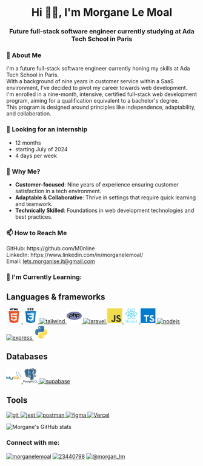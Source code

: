 <h1 align="center">Hi 👋🏻, I'm Morgane Le Moal</h1>
<h3 align="center">Future full-stack software engineer currently studying at Ada Tech School in Paris</h3>

  <h3>🚀 About Me</h3>
<p>
I'm a future full-stack software engineer currently honing my skills at Ada Tech School in Paris. </br>With a background of nine years in customer service within a SaaS environment, I've decided to pivot my career towards web development. </br>I'm enrolled in a nine-month, intensive, certified full-stack web development program, aiming for a qualification equivalent to a bachelor's degree.  </br>
  This program is designed around principles like independence, adaptability, and collaboration.</p>


  <h3>🎯 Looking for an internship</h3>
<p>
  
* 12 months
* starting July of 2024
* 4 days per week</p>

<h3>💼 Why Me?</h3>
<p>  
  
* **Customer-focused**: Nine years of experience ensuring customer satisfaction in a tech environment.</br>
* **Adaptable & Collaborative**: Thrive in settings that require quick learning and teamwork.</br>
* **Technically Skilled**: Foundations in web development technologies and best practices.</p>

<h3>📫 How to Reach Me</h3>
<p>
GitHub: https://github.com/M0nline  </br>
LinkedIn: https://www.linkedin.com/in/morganelemoal/  </br>
Email: <a href="mailto:lets.morganise.it@gmail.com" target="_blank">lets.morganise.it@gmail.com</a>
</p>

<h3>🌱 I'm Currently Learning:</h3>

<p align="left">
<h2 align="left">Languages & frameworks</h2>
<a href="https://www.w3.org/html/" target="_blank" rel="noreferrer"> <img
        src="https://raw.githubusercontent.com/devicons/devicon/master/icons/html5/html5-original-wordmark.svg"
        alt="html5" width="40" height="40" /> </a>
<a href="https://www.w3schools.com/css/" target="_blank" rel="noreferrer"> <img
        src="https://raw.githubusercontent.com/devicons/devicon/master/icons/css3/css3-original-wordmark.svg" alt="css3"
        width="40" height="40" /> </a>
<a href="https://tailwindcss.com/" target="_blank" rel="noreferrer"> <img
        src="https://www.vectorlogo.zone/logos/tailwindcss/tailwindcss-icon.svg" alt="tailwind" width="40"
        height="40" /> </a>
<a href="https://www.php.net" target="_blank" rel="noreferrer"> <img
        src="https://raw.githubusercontent.com/devicons/devicon/master/icons/php/php-original.svg" alt="php" width="40"
        height="40" /> </a>
<a href="https://laravel.com/" target="_blank" rel="noreferrer"> <img
        src="https://upload.wikimedia.org/wikipedia/commons/thumb/9/9a/Laravel.svg/800px-Laravel.svg.png" alt="laravel"
        width="40" height="40" /> </a>
<a href="https://developer.mozilla.org/en-US/docs/Web/JavaScript" target="_blank" rel="noreferrer"> <img
        src="https://raw.githubusercontent.com/devicons/devicon/master/icons/javascript/javascript-original.svg"
        alt="javascript" width="40" height="40" /> </a>
<a href="https://reactjs.org/" target="_blank" rel="noreferrer">
    <img src="https://raw.githubusercontent.com/devicons/devicon/master/icons/react/react-original-wordmark.svg"
        alt="react" width="40" height="40" /> </a>
<a href="https://www.typescriptlang.org/" target="_blank" rel="noreferrer"> <img
        src="https://raw.githubusercontent.com/devicons/devicon/master/icons/typescript/typescript-original.svg"
        alt="typescript" width="40" height="40" /> </a>
<a href="https://nodejs.org" target="_blank" rel="noreferrer">
    <img src="https://upload.wikimedia.org/wikipedia/commons/thumb/d/d9/Node.js_logo.svg/langfr-120px-Node.js_logo.svg.png"
        alt="nodejs" height="40" /> </a>
<a href="https://expressjs.com" target="_blank" rel="noreferrer">
    <img src="https://media.licdn.com/dms/image/D4E12AQEBg943ptCYpg/article-cover_image-shrink_720_1280/0/1686391647921?e=1717632000&v=beta&t=eBHuk3eaUt67a7W2FwAEFv029Reo-BtO7DzdcRKMIrI"
        alt="express" height="40" /> </a>
<a href="https://www.python.org" target="_blank" rel="noreferrer"> <img
        src="https://raw.githubusercontent.com/devicons/devicon/master/icons/python/python-original.svg" alt="python"
        width="40" height="40" /> </a>
<h2 align="left">Databases</h2>
<a href="https://www.mysql.com/" target="_blank" rel="noreferrer"> <img
        src="https://raw.githubusercontent.com/devicons/devicon/master/icons/mysql/mysql-original-wordmark.svg"
        alt="mysql" width="40" height="40" /> </a>
<a href="https://www.postgresql.org" target="_blank" rel="noreferrer"> <img
        src="https://raw.githubusercontent.com/devicons/devicon/master/icons/postgresql/postgresql-original-wordmark.svg"
        alt="postgresql" width="40" height="40" /> </a>
<a href="https://www.supabase.com" target="_blank" rel="noreferrer"> <img
        src="https://yt3.googleusercontent.com/NuBWxGpdF0YzNSr7x_Tc8EEFXbQoHc0Xf9rU_ehxFPRikw8YPN886HltWeMDihKU8v5SeKFI3B4=s176-c-k-c0x00ffffff-no-rj"
        alt="supabase" width="40" height="40" /> </a>
<h2 align="left">Tools</h2>
<a href="https://git-scm.com/" target="_blank" rel="noreferrer"> <img
        src="https://www.vectorlogo.zone/logos/git-scm/git-scm-icon.svg" alt="git" width="40" height="40" /> </a>
<a href="https://jestjs.io" target="_blank" rel="noreferrer"> <img
        src="https://www.vectorlogo.zone/logos/jestjsio/jestjsio-icon.svg" alt="jest" width="40" height="40" /> </a>
<a href="https://postman.com" target="_blank" rel="noreferrer"> <img
        src="https://www.vectorlogo.zone/logos/getpostman/getpostman-icon.svg" alt="postman" width="40" height="40" />
</a>
<a href="https://www.figma.com/" target="_blank" rel="noreferrer"> <img
        src="https://www.vectorlogo.zone/logos/figma/figma-icon.svg" alt="figma" width="40" height="40" /> </a>
<a href="https://www.vercel.com/" target="_blank" rel="noreferrer"> <img
        src="https://assets.vercel.com/image/upload/front/favicon/vercel/180x180.png" alt="Vercel" width="40"
        height="40" /> </a>
</p>

<p align="center">
  
![Morgane's GitHub stats](https://github-readme-stats.vercel.app/api?username=M0nline&show_icons=true&theme=calm)

</p>

<h3 align="left">Connect with me:</h3>
<a href="https://linkedin.com/in/morganelemoal" target="blank"><img align="center" src="https://raw.githubusercontent.com/rahuldkjain/github-profile-readme-generator/master/src/images/icons/Social/linked-in-alt.svg" alt="morganelemoal" height="30" width="40" /></a>
<a href="https://stackoverflow.com/users/23440798" target="blank"><img align="center" src="https://raw.githubusercontent.com/rahuldkjain/github-profile-readme-generator/master/src/images/icons/Social/stack-overflow.svg" alt="23440798" height="30" width="40" /></a>
<a href="https://medium.com/@morgan_lm" target="blank"><img align="center" src="https://raw.githubusercontent.com/rahuldkjain/github-profile-readme-generator/master/src/images/icons/Social/medium.svg" alt="@morgan_lm" height="30" width="40" /></a>

